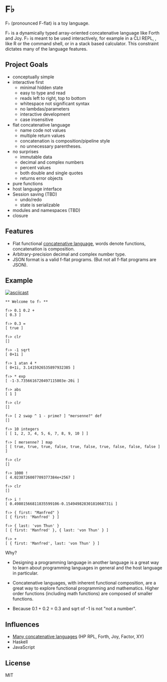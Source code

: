 # F♭

F♭ (pronounced F-flat) is a toy language.

F♭ is a dynamically typed array-oriented concatenative language like Forth and Joy. F♭ is meant to be used interactively, for example in a CLI REPL, , like R or the command shell, or in a stack based calculator.  This constraint dictates many of the language features.

## Project Goals

* conceptually simple
* interactive first
  * minimal hidden state
  * easy to type and read
  * reads left to right, top to bottom
  * whitespace not significant syntax
  * no lambdas/parameters
  * interactive development
  * case insensitive
* flat concatenative language
  * name code not values
  * multiple return values
  * concatenation is composition/pipeline style
  * no unnecessary parentheses.
* no surprises
  * immutable data
  * decimal and complex numbers
  * percent values
  * both double and single quotes
  * returns error objects
* pure functions
* host language interface
* Session saving (TBD)
  * undo/redo
  * state is serializable
* modules and namespaces (TBD)
* closure

## Features

* Flat functional [concatenative language](http://concatenative.org/wiki/view/Front%20Page), words denote functions, concatenation is composition.
* Arbitrary-precision decimal and complex number type.
* JSON format is a valid f-flat programs. (But not all f-flat programs are JSON).

## Example

[![asciicast](https://asciinema.org/a/39282.png)](https://asciinema.org/a/39282)

```forth
** Welcome to f♭ **

f♭> 0.1 0.2 +
[ 0.3 ]

f♭> 0.3 =
[ true ]

f♭> clr
[]

f♭> -1 sqrt
[ 0+1i ]

f♭> 1 atan 4 *
[ 0+1i, 3.1415926535897932385 ]

f♭> * exp
[ -1-3.7356616720497115803e-20i ]

f♭> abs
[ 1 ]

f♭> clr
[]

f♭> [ 2 swap ^ 1 - prime? ] "mersenne?" def
[]

f♭> 10 integers
[ [ 1, 2, 3, 4, 5, 6, 7, 8, 9, 10 ] ]

f♭> [ mersenne? ] map
[ [ true, true, true, false, true, false, true, false, false, false ] ]

f♭> clr
[]

f♭> 1000 !
[ 4.0238726007709377384e+2567 ]

f♭> clr
[]

f♭> i !
[ 0.49801566811835599106-0.15494982830181068731i ]

f♭> { first: "Manfred" }
[ { first: 'Manfred' } ]

f♭> { last: 'von Thun' }
[ { first: 'Manfred' }, { last: 'von Thun' } ]

f♭> +
[ { first: 'Manfred', last: 'von Thun' } ]
```

Why?

* Designing a programming language in another language is a great way to learn about programming languages in general and the host language in particular.

* Concatenative languages, with inherent functional composition, are a great way to explore functional programming and mathematics.  Higher order functions (including math functions) are composed of smaller functions.

* Because 0.1 + 0.2 = 0.3 and sqrt of -1 is not "not a number".

## Influences

* [Many concatenative languages](http://concatenative.org/wiki/view/Front%20Page) (HP RPL, Forth, Joy, Factor, XY)
* Haskell
* JavaScript

## License

MIT
